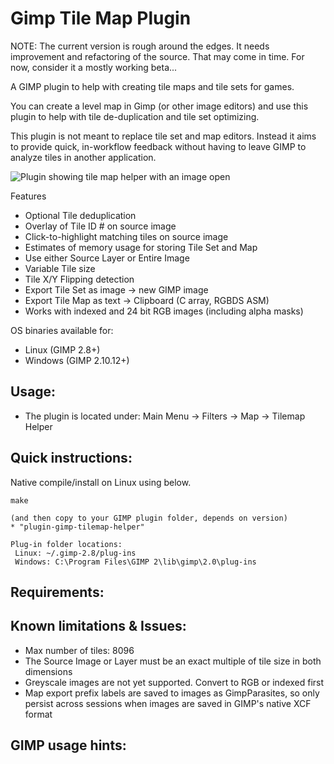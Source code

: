 Gimp Tile Map Plugin
===========

NOTE: The current version is rough around the edges. It needs improvement and refactoring of the source. That may come in time. For now, consider it a mostly working beta...

A GIMP plugin to help with creating tile maps and tile sets for games.

You can create a level map in Gimp (or other image editors) and use this plugin to help with tile de-duplication and tile set optimizing.

This plugin is not meant to replace tile set and map editors. Instead it aims to provide quick, in-workflow feedback without having to leave GIMP to analyze tiles in another application.

![Plugin showing tile map helper with an image open](https://raw.githubusercontent.com/bbbbbr/gimp-tilemap-helper/master/info/Screenshot.png)


Features
 * Optional Tile deduplication
 * Overlay of Tile ID # on source image
 * Click-to-highlight matching tiles on source image
 * Estimates of memory usage for storing Tile Set and Map
 * Use either Source Layer or Entire Image
 * Variable Tile size
 * Tile X/Y Flipping detection
 * Export Tile Set as image -> new GIMP image
 * Export Tile Map as text -> Clipboard (C array, RGBDS ASM)
 * Works with indexed and 24 bit RGB images (including alpha masks)


OS binaries available for:
 * Linux (GIMP 2.8+)
 * Windows (GIMP 2.10.12+)


## Usage:

* The plugin is located under: Main Menu -> Filters -> Map -> Tilemap Helper

## Quick instructions:

Native compile/install on Linux using below.

```
make

(and then copy to your GIMP plugin folder, depends on version)
* "plugin-gimp-tilemap-helper"

Plug-in folder locations:
 Linux: ~/.gimp-2.8/plug-ins
 Windows: C:\Program Files\GIMP 2\lib\gimp\2.0\plug-ins

```

## Requirements:

## Known limitations & Issues:
* Max number of tiles: 8096
* The Source Image or Layer must be an exact multiple of tile size in both dimensions
* Greyscale images are not yet supported. Convert to RGB or indexed first
* Map export prefix labels are saved to images as GimpParasites, so only persist across sessions when images are saved in GIMP's native XCF format

## GIMP usage hints:
